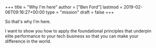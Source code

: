 +++
title = "Why I'm here"
author = ["Ben Ford"]
lastmod = 2019-02-06T09:16:27+00:00
type = "mission"
draft = false
+++

So that's why I'm here.

I want to show you how to apply the foundational principles that underpin elite
performance to your tech business so that you can make your difference in the world.
